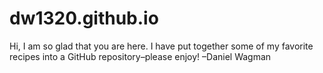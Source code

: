 # dw1320.github.io
Hi, I am so glad that you are here. I have put together some of my favorite recipes into a GitHub repository–please enjoy!
–Daniel Wagman

